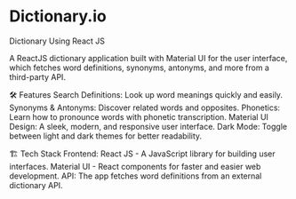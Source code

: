 # Dictionary.io
Dictionary Using React JS

A ReactJS dictionary application built with Material UI for the user interface, which fetches word definitions, synonyms, antonyms, and more from a third-party API.

🛠 Features
Search Definitions: Look up word meanings quickly and easily.
Synonyms & Antonyms: Discover related words and opposites.
Phonetics: Learn how to pronounce words with phonetic transcription.
Material UI Design: A sleek, modern, and responsive user interface.
Dark Mode: Toggle between light and dark themes for better readability.

🏗 Tech Stack
Frontend:
React JS - A JavaScript library for building user interfaces.
Material UI - React components for faster and easier web development.
API:
The app fetches word definitions from an external dictionary API.
